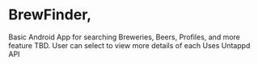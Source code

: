 # BrewFinder,
Basic Android App for searching Breweries, Beers, Profiles, and more feature TBD. User can select to view more details of each
Uses Untappd API
